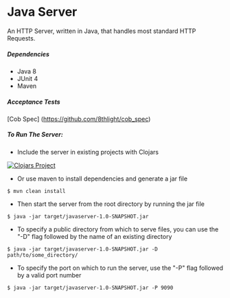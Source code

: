 # Java Server

An HTTP Server, written in Java, that handles most standard HTTP Requests.

##### Dependencies

- Java 8
- JUnit 4
- Maven

##### Acceptance Tests

[Cob Spec] (https://github.com/8thlight/cob_spec)

##### To Run The Server:

- Include the server in existing projects with Clojars

[![Clojars Project](https://img.shields.io/clojars/v/javaserver.svg)](https://clojars.org/javaserver)

- Or use maven to install dependencies and generate a jar file
```
$ mvn clean install
```

- Then start the server from the root directory by running the jar file
```
$ java -jar target/javaserver-1.0-SNAPSHOT.jar
```
- To specify a public directory from which to serve files, you can use the "-D" flag followed by the name of an existing directory
```
$ java -jar target/javaserver-1.0-SNAPSHOT.jar -D path/to/some_directory/
```
- To specify the port on which to run the server, use the "-P" flag followed by a valid port number
```
$ java -jar target/javaserver-1.0-SNAPSHOT.jar -P 9090
```
